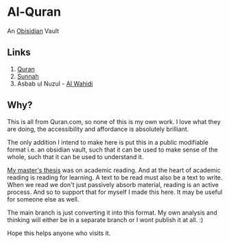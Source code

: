 # Al-Quran
An [Obisidian](https://obsidian.md/) Vault


## Links
1. [Quran](https://quran.com/)
2. [Sunnah](https://sunnah.com/bukhari/1)
3. Asbab ul Nuzul - [Al Wahidi](https://www.altafsir.com/Books/Asbab%20Al-Nuzul%20by%20Al-Wahidi.pdf) 

## Why? 
This is all from Quran.com, so none of this is my own work. I love what they are doing, the accessibility and affordance is absolutely brilliant. 

The only addition I intend to make here is put this in a public modifiable format i.e. an obsidian vault, such that it can be used to make sense of the whole, such that it can be used to understand it. 

[My master's thesis](https://spectrum.library.concordia.ca/id/eprint/995091/) was on academic reading. And at the heart of academic reading is reading for learning.
A text to be read must also be a text to write. When we read we don't just passively absorb material, reading is an active process. And so to support that for myself I made this here. It may be useful for someone else as well. 

The main branch is just converting it into this format. 
My own analysis and thinking will either be in a separate branch or I wont publish it at all. :) 

Hope this helps anyone who visits it. 